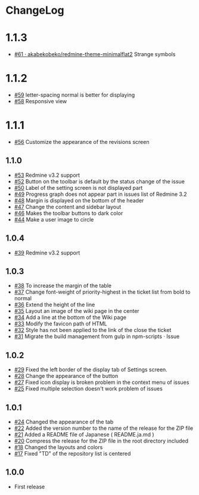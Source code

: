 # ChangeLog

# 1.1.3

* [#61 · akabekobeko/redmine-theme-minimalflat2](https://github.com/akabekobeko/redmine-theme-minimalflat2/issues/61) Strange symbols

# 1.1.2

* [#59](https://github.com/akabekobeko/redmine-theme-minimalflat2/issues/59) letter-spacing normal is better for displaying
* [#58](https://github.com/akabekobeko/redmine-theme-minimalflat2/issues/58) Responsive view

# 1.1.1

* [#56](https://github.com/akabekobeko/redmine-theme-minimalflat2/issues/56) Customize the appearance of the revisions screen

## 1.1.0

* [#53](https://github.com/akabekobeko/redmine-theme-minimalflat2/issues/53) Redmine v3.2 support
* [#52](https://github.com/akabekobeko/redmine-theme-minimalflat2/issues/52) Button on the toolbar is default by the status change of the issue
* [#50](https://github.com/akabekobeko/redmine-theme-minimalflat2/issues/50) Label of the setting screen is not displayed part
* [#49](https://github.com/akabekobeko/redmine-theme-minimalflat2/issues/49) Progress graph does not appear part in issues list of Redmine 3.2
* [#48](https://github.com/akabekobeko/redmine-theme-minimalflat2/issues/48) Margin is displayed on the bottom of the header
* [#47](https://github.com/akabekobeko/redmine-theme-minimalflat2/issues/47) Change the content and sidebar layout
* [#46](https://github.com/akabekobeko/redmine-theme-minimalflat2/issues/46) Makes the toolbar buttons to dark color
* [#44](https://github.com/akabekobeko/redmine-theme-minimalflat2/issues/44) Make a user image to circle

## 1.0.4

* [#39](https://github.com/akabekobeko/redmine-theme-minimalflat2/issues/39) Redmine v3.2 support

## 1.0.3

* [#38](https://github.com/akabekobeko/redmine-theme-minimalflat2/issues/38) To increase the margin of the table
* [#37](https://github.com/akabekobeko/redmine-theme-minimalflat2/issues/37) Change font-weight of priority-highest in the ticket list from bold to normal
* [#36](https://github.com/akabekobeko/redmine-theme-minimalflat2/issues/36) Extend the height of the line
* [#35](https://github.com/akabekobeko/redmine-theme-minimalflat2/issues/35) Layout an image of the wiki page in the center
* [#34](https://github.com/akabekobeko/redmine-theme-minimalflat2/issues/34) Add a line at the bottom of the Wiki page
* [#33](https://github.com/akabekobeko/redmine-theme-minimalflat2/issues/33) Modify the favicon path of HTML
* [#32](https://github.com/akabekobeko/redmine-theme-minimalflat2/issues/32) Style has not been applied to the link of the close the ticket
* [#31](https://github.com/akabekobeko/redmine-theme-minimalflat2/issues/31) Migrate the build management from gulp in npm-scripts · Issue

## 1.0.2

* [#29](https://github.com/akabekobeko/redmine-theme-minimalflat2/issues/29) Fixed the left border of the display tab of Settings screen.
* [#28](https://github.com/akabekobeko/redmine-theme-minimalflat2/issues/28) Change the appearance of the button
* [#27](https://github.com/akabekobeko/redmine-theme-minimalflat2/issues/27) Fixed icon display is broken problem in the context menu of issues
* [#25](https://github.com/akabekobeko/redmine-theme-minimalflat2/issues/25) Fixed multiple selection doesn't work problem of issues

## 1.0.1

* [#24](https://github.com/akabekobeko/redmine-theme-minimalflat2/issues/24) Changed the appearance of the tab
* [#22](https://github.com/akabekobeko/redmine-theme-minimalflat2/issues/22) Added the version number to the name of the release for the ZIP file
* [#21](https://github.com/akabekobeko/redmine-theme-minimalflat2/issues/21) Added a README file of Japanese ( README.ja.md )
* [#20](https://github.com/akabekobeko/redmine-theme-minimalflat2/issues/20) Compress the release for the ZIP file in the root directory included
* [#18](https://github.com/akabekobeko/redmine-theme-minimalflat2/issues/18) Changed the layouts and colors
* [#17](https://github.com/akabekobeko/redmine-theme-minimalflat2/issues/17) Fixed "TD" of the repository list is centered

## 1.0.0

* First release
